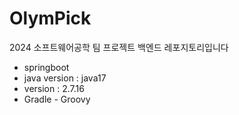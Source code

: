 # OlymPick
2024 소프트웨어공학 팀 프로젝트 백엔드 레포지토리입니다

 - springboot
 - java version : java17
 - version : 2.7.16
 - Gradle - Groovy
